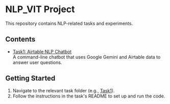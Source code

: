 # NLP_VIT Project

This repository contains NLP-related tasks and experiments.

## Contents

- [Task1: Airtable NLP Chatbot](./Task1/README.md)  
  A command-line chatbot that uses Google Gemini and Airtable data to answer user questions.

## Getting Started

1. Navigate to the relevant task folder (e.g., [Task1](./Task1)).
2. Follow the instructions in the task's README to set up and run the code.

